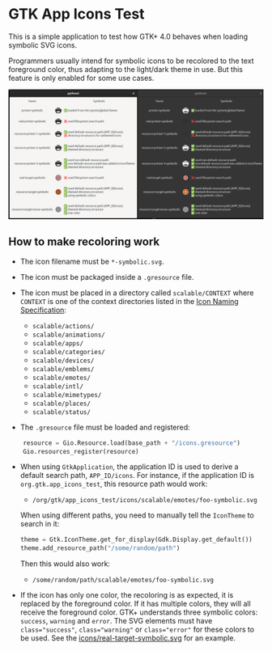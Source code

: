 GTK App Icons Test
==================

This is a simple application to test how GTK+ 4.0 behaves when loading symbolic SVG icons.

Programmers usually intend for symbolic icons to be recolored to the text foreground
color, thus adapting to the light/dark theme in use. But this feature is only enabled for
some use cases.

![Screenshot](screenshot.png)


How to make recoloring work
---------------------------

  - The icon filename must be `*-symbolic.svg`.

  - The icon must be packaged inside a `.gresource` file.

  - The icon must be placed in a directory called `scalable/CONTEXT` where `CONTEXT` is
    one of the context directories listed in the [Icon Naming
    Specification](https://specifications.freedesktop.org/icon-naming-spec/icon-naming-spec-latest.html):

    - `scalable/actions/`
    - `scalable/animations/`
    - `scalable/apps/`
    - `scalable/categories/`
    - `scalable/devices/`
    - `scalable/emblems/`
    - `scalable/emotes/`
    - `scalable/intl/`
    - `scalable/mimetypes/`
    - `scalable/places/`
    - `scalable/status/`

  - The `.gresource` file must be loaded and registered:

```python
    resource = Gio.Resource.load(base_path + "/icons.gresource")
    Gio.resources_register(resource)
```

  - When using `GtkApplication`, the application ID is used to derive a default search
    path, `APP_ID/icons`. For instance, if the application ID is `org.gtk.app_icons_test`,
    this resource path would work:

    - `/org/gtk/app_icons_test/icons/scalable/emotes/foo-symbolic.svg`

    When using different paths, you need to manually tell the `IconTheme` to search in it:

    ```python
    theme = Gtk.IconTheme.get_for_display(Gdk.Display.get_default())
    theme.add_resource_path("/some/random/path")
    ```

    Then this would also work:

    - `/some/random/path/scalable/emotes/foo-symbolic.svg`

  - If the icon has only one color, the recoloring is as expected, it is replaced by the
    foreground color. If it has multiple colors, they will all receive the foreground
    color. GTK+ understands three symbolic colors: `success`, `warning` and `error`. The
    SVG elements must have `class="success"`, `class="warning"` or `class="error"` for
    these colors to be used. See the
    [icons/real-target-symbolic.svg](icons/real-target-symbolic.svg) for an example.
